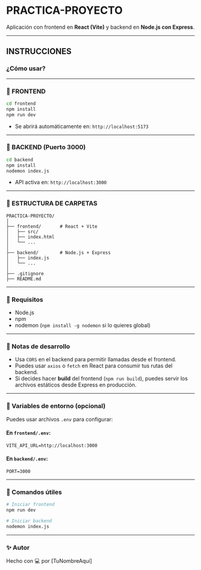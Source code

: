 # PRACTICA-PROYECTO

Aplicación con frontend en **React (Vite)** y backend en **Node.js con Express**.

---

## INSTRUCCIONES

### ¿Cómo usar?

---

### 🔹 FRONTEND

```bash
cd frontend
npm install
npm run dev
```

- Se abrirá automáticamente en: `http://localhost:5173`

---

### 🔹 BACKEND (Puerto 3000)

```bash
cd backend
npm install
nodemon index.js
```

- API activa en: `http://localhost:3000`

---

### 🔸 ESTRUCTURA DE CARPETAS

```
PRACTICA-PROYECTO/
│
├── frontend/       # React + Vite
│   ├── src/
│   ├── index.html
│   └── ...
│
├── backend/        # Node.js + Express
│   ├── index.js
│   └── ...
│
├── .gitignore
├── README.md
```

---

### 🔸 Requisitos

- Node.js
- npm
- nodemon (`npm install -g nodemon` si lo quieres global)

---

### 🔸 Notas de desarrollo

- Usa `CORS` en el backend para permitir llamadas desde el frontend.
- Puedes usar `axios` o `fetch` en React para consumir tus rutas del backend.
- Si decides hacer **build** del frontend (`npm run build`), puedes servir los archivos estáticos desde Express en producción.

---

### 🔸 Variables de entorno (opcional)

Puedes usar archivos `.env` para configurar:

#### En `frontend/.env`:
```env
VITE_API_URL=http://localhost:3000
```

#### En `backend/.env`:
```env
PORT=3000
```

---

### 🧪 Comandos útiles

```bash
# Iniciar frontend
npm run dev

# Iniciar backend
nodemon index.js
```

---

### ✨ Autor

Hecho con 💻 por [TuNombreAquí]
